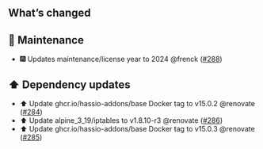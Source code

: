 ## What’s changed

## 🧰 Maintenance

- 🎆 Updates maintenance/license year to 2024 @frenck ([#288](https://github.com/Vioneta/addon-wireguard/pull/288))

## ⬆️ Dependency updates

- ⬆️ Update ghcr.io/hassio-addons/base Docker tag to v15.0.2 @renovate ([#284](https://github.com/Vioneta/addon-wireguard/pull/284))
- ⬆️ Update alpine_3_19/iptables to v1.8.10-r3 @renovate ([#286](https://github.com/Vioneta/addon-wireguard/pull/286))
- ⬆️ Update ghcr.io/hassio-addons/base Docker tag to v15.0.3 @renovate ([#285](https://github.com/Vioneta/addon-wireguard/pull/285))
